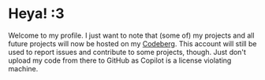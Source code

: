 # Heya! :3

Welcome to my profile. I just want to note that (some of) my projects and all future projects will now be hosted on my [Codeberg](https://codeberg.org/kita). This account will still be used to report issues and contribute to some projects, though. Just don't upload my code from there to GitHub as Copilot is a license violating machine.
